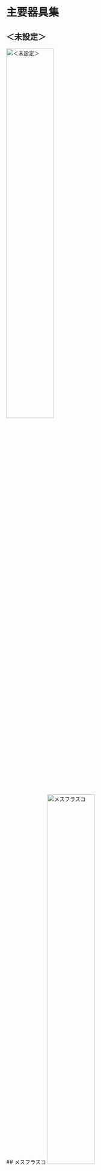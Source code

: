# 主要器具集

## ＜未設定＞  
<img src="../media/CIMG0085.JPG" width="50%" alt="＜未設定＞">
<br>
<br>
## メスフラスコ  
<img src="../media/CIMG0087.JPG" width="50%" alt="メスフラスコ">
<br>
<br>
## メスシリンダー  
<img src="../media/CIMG0093.JPG" width="50%" alt="メスシリンダー">
<br>
<br>
## ＜未設定＞  
<img src="../media/CIMG0095.JPG" width="50%" alt="＜未設定＞">
<br>
<br>
## ＜未設定＞  
<img src="../media/CIMG0096.JPG" width="50%" alt="＜未設定＞">
<br>
<br>
## アルコールランプ  
<img src="../media/CIMG0097.JPG" width="50%" alt="アルコールランプ">
<br>
<br>
## プレパラート  
<img src="../media/CIMG0098.JPG" width="50%" alt="プレパラート">
<br>
<br>
## ピペット  
<img src="../media/CIMG0099.JPG" width="50%" alt="ピペット">
<br>
<br>
## ビーカー  
<img src="../media/CIMG0100.JPG" width="50%" alt="ビーカー">
<br>
<br>
## 三角フラスコ  
<img src="../media/CIMG0101.JPG" width="50%" alt="三角フラスコ">
<br>
<br>
## コニカルビーカー  
<img src="../media/CIMG0102.JPG" width="50%" alt="コニカルビーカー">
<br>
<br>
## ガスバーナー  
<img src="../media/CIMG0103.JPG" width="50%" alt="ガスバーナー">
<br>
<br>
## 丸底フラスコ  
<img src="../media/CIMG0104.JPG" width="50%" alt="丸底フラスコ">
<br>
<br>
## 顕微鏡  
<img src="../media/CIMG0105.JPG" width="50%" alt="顕微鏡">
<br>
<br>
## ビュレット  
<img src="../media/CIMG0106.JPG" width="50%" alt="ビュレット">
<br>
<br>
## ＜未設定＞  
<img src="../media/CIMG0107.JPG" width="50%" alt="＜未設定＞">
<br>
<br>
## 蒸留水タンク  
<img src="../media/CIMG0108.JPG" width="50%" alt="蒸留水タンク">
<br>
<br>
